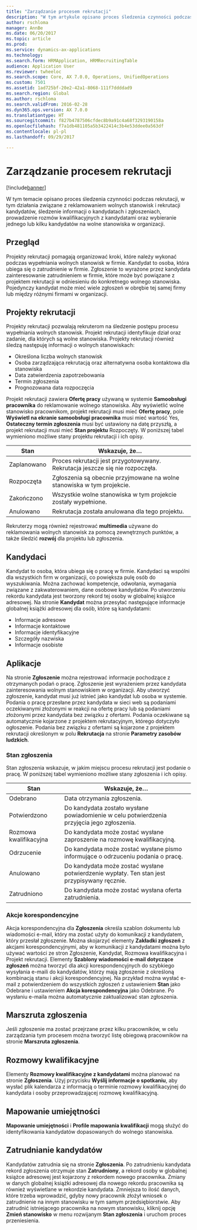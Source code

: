 ```yaml
---
title: "Zarządzanie procesem rekrutacji"
description: "W tym artykule opisano proces śledzenia czynności podczas rekrutacji, w tym działania związane z reklamowaniem wolnych stanowisk i rekrutacji kandydatów, śledzenie informacji o kandydatach i zgłoszeniach, prowadzenie rozmów kwalifikacyjnych z kandydatami oraz wybieranie jednego lub kilku kandydatów na wolne stanowiska w organizacji."
author: rschloma
manager: AnnBe
ms.date: 06/20/2017
ms.topic: article
ms.prod: 
ms.service: dynamics-ax-applications
ms.technology: 
ms.search.form: HRMApplication, HRMRecruitingTable
audience: Application User
ms.reviewer: twheeloc
ms.search.scope: Core, AX 7.0.0, Operations, UnifiedOperations
ms.custom: 7501
ms.assetid: 1ad725bf-20e2-42a1-8068-111f7ddddad9
ms.search.region: Global
ms.author: rschloma
ms.search.validFrom: 2016-02-28
ms.dyn365.ops.version: AX 7.0.0
ms.translationtype: HT
ms.sourcegitcommit: f827b4787506cfdec8b9a91c4a68f3293190158a
ms.openlocfilehash: f7a1db481105a5b3422414c3b4e53ddee0a563df
ms.contentlocale: pl-pl
ms.lasthandoff: 09/29/2017

---
```


# <a name="manage-a-recruiting-process"></a>Zarządzanie procesem rekrutacji

[!include[banner](../includes/banner.md)]


W tym temacie opisano proces śledzenia czynności podczas rekrutacji, w tym działania związane z reklamowaniem wolnych stanowisk i rekrutacji kandydatów, śledzenie informacji o kandydatach i zgłoszeniach, prowadzenie rozmów kwalifikacyjnych z kandydatami oraz wybieranie jednego lub kilku kandydatów na wolne stanowiska w organizacji.

<a name="overview"></a>Przegląd
--------

Projekty rekrutacji pomagają organizować kroki, które należy wykonać podczas wypełniania wolnych stanowisk w firmie. Kandydat to osoba, która ubiega się o zatrudnienie w firmie.  Zgłoszenie to wyrażone przez kandydata zainteresowanie zatrudnieniem w firmie, które może być powiązane z projektem rekrutacji w odniesieniu do konkretnego wolnego stanowiska.  Pojedynczy kandydat może mieć wiele zgłoszeń w obrębie tej samej firmy lub między różnymi firmami w organizacji.

<a name="recruitment-projects"></a>Projekty rekrutacji
--------------------

Projekty rekrutacji pozwalają rekruterom na śledzenie postępu procesu wypełniania wolnych stanowisk.  Projekt rekrutacji identyfikuje dział oraz zadanie, dla których są wolne stanowiska. Projekty rekrutacji również śledzą następuję informacji o wolnych stanowiskach:
-   Określona liczba wolnych stanowisk
-   Osoba zarządzająca rekrutacją oraz alternatywna osoba kontaktowa dla stanowiska
-   Data zatwierdzenia zapotrzebowania
-   Termin zgłoszenia
-   Prognozowana data rozpoczęcia

Projekt rekrutacji zawiera **Ofertę pracy** używaną w systemie **Samoobsługi pracownika** do reklamowanie wolnego stanowiska. Aby wyświetlić wolne stanowisko pracownikom, projekt rekrutacji musi mieć **Ofertę pracy**, pole **Wyświetl na ekranie samoobsługi pracownika** musi mieć wartość Yes, **Ostateczny termin zgłoszenia** musi być ustawiony na datę przyszłą, a projekt rekrutacji musi mieć **Stan projektu** Rozpoczęty. W poniższej tabel wymieniono możliwe stany projektu rekrutacji i ich opisy.

| **Stan**    | **Wskazuje, że…**                                                                  |
|-----------|------------------------------------------------------------------------------------------|
| Zaplanowano | Proces rekrutacji jest przygotowywany.  Rekrutacja jeszcze się nie rozpoczęła. |
| Rozpoczęta   | Zgłoszenia są obecnie przyjmowane na wolne stanowiska w tym projekcie.                    |
| Zakończono  | Wszystkie wolne stanowiska w tym projekcie zostały wypełnione.                                          |
| Anulowano  | Rekrutacja została anulowana dla tego projektu.                                           |

Rekruterzy mogą również rejestrować **multimedia** używane do reklamowania wolnych stanowisk za pomocą zewnętrznych punktów, a także śledzić **rozwój** dla projektu lub zgłoszenia.

<a name="applicants"></a>Kandydaci
----------

Kandydat to osoba, która ubiega się o pracę w firmie.  Kandydaci są wspólni dla wszystkich firm w organizacji, co powiększa pulę osób do wyszukiwania. Można zachować kompetencje, odwołania, wymagania związane z zakwaterowaniem, dane osobowe kandydatów. Po utworzeniu rekordu kandydata jest tworzony rekord tej osoby w globalnej książce adresowej. Na stronie **Kandydat** można przesyłać następujące informacje globalnej książki adresowej dla osób, które są kandydatami:
-   Informacje adresowe
-   Informacje kontaktowe
-   Informacje identyfikacyjne
-   Szczegóły nazwiska
-   Informacje osobiste

## <a name="applications"></a>Aplikacje
Na stronie **Zgłoszenie** można rejestrować informacje pochodzące z otrzymanych podań o pracę. Zgłoszenie jest wyrażeniem przez kandydata zainteresowania wolnym stanowiskiem w organizacji.  Aby utworzyć zgłoszenie, kandydat musi już istnieć jako kandydat lub osoba w systemie.
Podania o pracę przesłane przez kandydata w sieci web są podaniami oczekiwanymi złożonymi w reakcji na ofertę pracy lub są podaniami złożonymi przez kandydata bez związku z ofertami. Podania oczekiwane są automatycznie kojarzone z projektem rekrutacyjnym, którego dotyczyło ogłoszenie. Podania bez związku z ofertami są kojarzone z projektem rekrutacji określonym w polu **Rekrutacja** na stronie **Parametry zasobów ludzkich**.
### <a name="application-status"></a>Stan zgłoszenia

Stan zgłoszenia wskazuje, w jakim miejscu procesu rekrutacji jest podanie o pracę. W poniższej tabel wymieniono możliwe stany zgłoszenia i ich opisy.

| Stan    | Wskazuje, że…                                                                           |
|-----------|-------------------------------------------------------------------------------------------|
| Odebrano  | Data otrzymania zgłoszenia.                                                             |
| Potwierdzono | Do kandydata zostało wysłane powiadomienie w celu potwierdzenia przyjęcia jego zgłoszenia.            |
| Rozmowa kwalifikacyjna | Do kandydata może zostać wysłane zaproszenie na rozmowę kwalifikacyjną.                                     |
| Odrzucenie | Do kandydata może zostać wysłane pismo informujące o odrzuceniu podania o pracę.                                          |
| Anulowano  | Do kandydata może zostać wysłane potwierdzenie wypłaty. Ten stan jest przypisywany ręcznie. |
| Zatrudniono  | Do kandydata może zostać wysłana oferta zatrudnienia.                                         |

### <a name="correspondence-actions"></a>Akcje korespondencyjne

Akcja korespondencyjna dla **Zgłoszenia** określa szablon dokumentu lub wiadomości e-mail, który ma zostać użyty do komunikacji z kandydatem, który przesłał zgłoszenie. Można skojarzyć elementy **Zakładki zgłoszeń** z akcjami korespondencyjnymi, aby w komunikacji z kandydatami można było używać wartości ze stron Zgłoszenie, Kandydat, Rozmowa kwalifikacyjna i Projekt rekrutacji.  Elementy **Szablony wiadomości e-mail dotyczące zgłoszeń** można tworzyć dla akcji korespondencyjnych do szybkiego wysyłania e-maili do kandydatów, którzy mają zgłoszenie z określoną kombinacją stanu i akcji korespondencyjnej. Na przykład można wysłać e-mail z potwierdzeniem do wszystkich zgłoszeń z ustawieniem **Stan** jako Odebrane i ustawieniem **Akcja korespondencyjna** jako Odebrane.  Po wysłaniu e-maila można automatycznie zaktualizować stan zgłoszenia.

## <a name="application-routing"></a>Marszruta zgłoszenia

Jeśli zgłoszenie ma zostać przejrzane przez kilku pracowników, w celu zarządzania tym procesem można tworzyć listę obiegową pracowników na stronie **Marszruta zgłoszenia**.

## <a name="interviews"></a>Rozmowy kwalifikacyjne

Elementy **Rozmowy kwalifikacyjne z kandydatami** można planować na stronie **Zgłoszenia**.  Użyj przycisku **Wyślij informacje o spotkaniu**, aby wysłać plik kalendarza z informacją o terminie rozmowy kwalifikacyjnej do kandydata i osoby przeprowadzającej rozmowę kwalifikacyjną.

## <a name="skill-mapping"></a>Mapowanie umiejętności

**Mapowanie umiejętności** i **Profile mapowania kwalifikacji** mogą służyć do identyfikowania kandydatów dopasowanych do wolnego stanowiska.

## <a name="hiring-applicants"></a>Zatrudnianie kandydatów

Kandydatów zatrudnia się na stronie **Zgłoszenia**. Po zatrudnieniu kandydata rekord zgłoszenia otrzymuje stan **Zatrudniony**, a rekord osoby w globalnej książce adresowej jest kojarzony z rekordem nowego pracownika. Zmiany w danych globalnej książki adresowej dla nowego rekordu pracownika są również wyświetlane w rekordzie kandydata. Zmniejsza to ilość danych, które trzeba wprowadzić, gdyby nowy pracownik złożył wniosek o zatrudnienie na innym stanowisku w tym samym przedsiębiorstwie.  Aby zatrudnić istniejącego pracownika na nowym stanowisku, kliknij opcję **Zmień stanowisko** w menu rozwijanym **Stan zgłoszenia** i uruchom proces przeniesienia.






